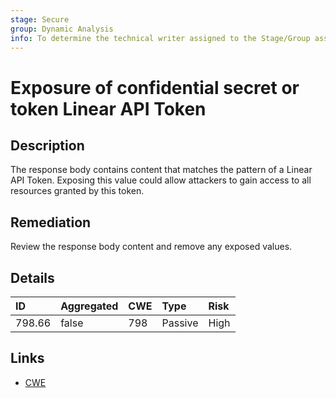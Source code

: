 ```yaml
---
stage: Secure
group: Dynamic Analysis
info: To determine the technical writer assigned to the Stage/Group associated with this page, see https://about.gitlab.com/handbook/engineering/ux/technical-writing/#assignments
---
```


# Exposure of confidential secret or token Linear API Token

## Description

The response body contains content that matches the pattern of a Linear API Token.
Exposing this value could allow attackers to gain access to all resources granted by this token.

## Remediation

Review the response body content and remove any exposed values.

## Details

| ID | Aggregated | CWE | Type | Risk |
|:---|:--------|:--------|:--------|:--------|
| 798.66 | false | 798 | Passive | High |

## Links

- [CWE](https://cwe.mitre.org/data/definitions/798.html)

